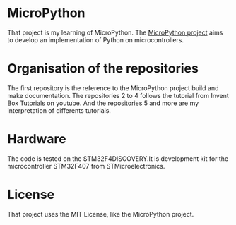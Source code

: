 # MicroPython

That project is my learning of MicroPython. The [MicroPython project](https://github.com/micropython/micropython) aims to develop an implementation of Python on microcontrollers.

# Organisation of the repositories
The first repository is the reference to the MicroPython project build and make documentation.
The repositories 2 to 4 follows the tutorial from Invent Box Tutorials on youtube.
And the repositories 5 and more are my interpretation of differents tutorials.

# Hardware
The code is tested on the STM32F4DISCOVERY.It is development kit for the microcontroller STM32F407 from STMicroelectronics.

# License

That project uses the MIT License, like the MicroPython project.